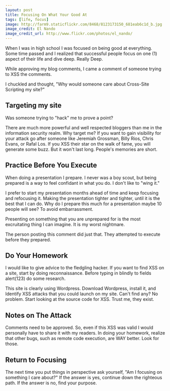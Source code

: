 ```yaml
---
layout: post
title: Focusing On What Your Good At
tags: [life, focus]
image: http://farm9.staticflickr.com/8468/8123173150_681eab6c1d_b.jpg
image_credit: El Nando
image_credit_url: http://www.flickr.com/photos/el_nando/
---
```

When I was in high school I was focused on being good at everything. Some time passed and I realized that successful people focus on one (1) aspect of their life and dive deep. Really Deep.

While approving my blog comments, I came a comment of someone trying to XSS the comments.

I chuckled and thought, "Why would someone care about Cross-Site Scripting my site?"

## Targeting my site

Was someone trying to "hack" me to prove a point?

There are much more powerful and well respected bloggers than me in the information security realm. Why target me? If you want to gain visibility for your attack go after someone like Jeremiah Grossman, Billy Rios, Chris Evans, or Rafal Los. If you XSS their star on the walk of fame, you will generate some buzz. But it won't last long. People's memories are short.

## Practice Before You Execute

When doing a presentation I prepare. I never was a boy scout, but being prepared is a way to feel confidant in what you do. I don't like to "wing it."

I prefer to start my presentation months ahead of time and keep focusing and refocusing it. Making the presentation tighter and tighter, until it is the best that I can do. Why do I prepare this much for a presentation maybe 10 people will see? To avoid embarrassment.

Presenting on something that you are unprepared for is the most excruitating thing I can imagine. It is my worst nightmare.

The person posting this comment did just that. They attempted to execute before they prepared.

## Do Your Homework

I would like to give advice to the fledgling hacker. If you want to find XSS on a site, start by doing reconnaissance. Before typing in blindly to fields alert(123) do some research.

This site is clearly using Wordpress. Download Wordpress, install it, and Identify XSS attacks that you could launch on my site. Can't find any? No problem. Start looking at the source code for XSS. Trust me, they exist.

## Notes on The Attack

Comments need to be approved. So, even if this XSS was valid I would personally have to share it with my readers. In doing your homework, realize that other bugs, such as remote code execution, are WAY better. Look for those.

## Return to Focusing

The next time you put things in perspective ask yourself, "Am I focusing on something I care about?" If the answer is yes, continue down the righteous path. If the answer is no, find your purpose.

